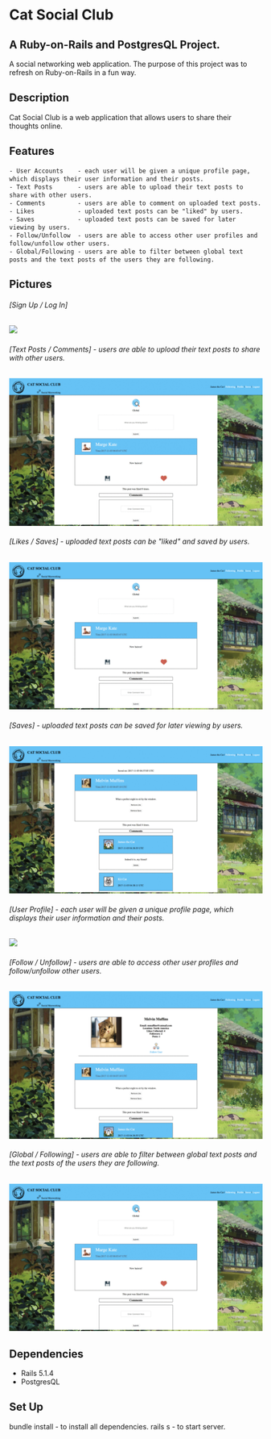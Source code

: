 # Cat Social Club

## A Ruby-on-Rails and PostgresQL Project. 

A social networking web application. 
The purpose of this project was to refresh on Ruby-on-Rails in a fun way. 

## Description

Cat Social Club is a web application that allows users to share their thoughts online.

## Features
	- User Accounts    - each user will be given a unique profile page, which displays their user information and their posts. 
	- Text Posts       - users are able to upload their text posts to share with other users.
	- Comments         - users are able to comment on uploaded text posts. 
	- Likes            - uploaded text posts can be "liked" by users.
	- Saves            - uploaded text posts can be saved for later viewing by users. 
	- Follow/Unfollow  - users are able to access other user profiles and follow/unfollow other users.
	- Global/Following - users are able to filter between global text posts and the text posts of the users they are following. 

## Pictures

###### [Sign Up / Log In]
<img src="/public/signup.png">

###### [Text Posts / Comments] - users are able to upload their text posts to share with other users.
<img src="/public/w.gif">

###### [Likes / Saves] - uploaded text posts can be "liked" and saved by users.
<img src="/public/ls.gif">

###### [Saves] - uploaded text posts can be saved for later viewing by users.
<img src="/public/s.gif">

###### [User Profile] - each user will be given a unique profile page, which displays their user information and their posts.
<img src="/public/user.png">

###### [Follow / Unfollow] - users are able to access other user profiles and follow/unfollow other users.
<img src="/public/fu.gif">

###### [Global / Following] - users are able to filter between global text posts and the text posts of the users they are following.
<img src="/public/gf.gif">


## Dependencies
 - Rails 5.1.4
 - PostgresQL

## Set Up

bundle install - to install all dependencies.
rails s - to start server.